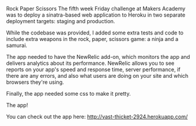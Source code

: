 Rock Paper Scissors
The fifth week Friday challenge at Makers Academy was to deploy a sinatra-based web application to Heroku in two separate deployment targets: staging and production.

While the codebase was provided, I added some extra tests and code to include extra weapons in the rock, paper, scissors game: a ninja and a samurai.

The app needed to have the NewRelic add-on, which monitors the app and delivers analytics about its performance. NewRelic allows you to see reports on your app's speed and response time, server performance, if there are any errors, and also what users are doing on your site and which browsers they're using.

Finally, the app needed some css to make it pretty.

The app!

You can check out the app here: http://vast-thicket-2924.herokuapp.com/